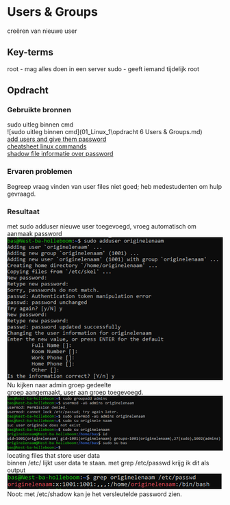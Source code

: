 # Users & Groups
creëren van nieuwe user

## Key-terms
root - mag alles doen in een server
sudo - geeft iemand tijdelijk root

## Opdracht
### Gebruikte bronnen
sudo uitleg binnen cmd  
![sudo uitleg binnen cmd](01_Linux_1\opdracht 6 Users & Groups.md)  
[add users and give them password](https://support.stackpath.com/hc/en-us/articles/360025308732-Add-Users-to-a-Virtual-Machine)  
[cheatsheet linux commands](https://phoenixnap.com/kb/linux-commands-cheat-sheet#users-and-groups)  
[shadow file informatie over password](https://linuxize.com/post/etc-shadow-file/)
### Ervaren problemen
Begreep vraag vinden van user files niet goed; heb medestudenten om hulp gevraagd.

### Resultaat
met sudo adduser <naam> nieuwe user toegevoegd, vroeg automatisch om aanmaak password  
![nieuwe user](../01_Linux_1/images/user-with-password-added.PNG)  
Nu kijken naar admin groep gedeelte  
groep aangemaakt, user aan groep toegevoegd.  
![group](../01_Linux_1/images/admin-group.PNG)  
locating files that store user data  
binnen /etc/ lijkt user data te staan. met grep <username> /etc/passwd krijg ik dit als output  
![passwd grep](../01_Linux_1/images/grep-originele-naam-pwd.PNG)  
Noot: met /etc/shadow kan je het versleutelde password zien.